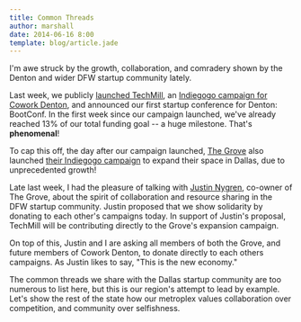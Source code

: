 ```yaml
---
title: Common Threads
author: marshall
date: 2014-06-16 8:00
template: blog/article.jade
---
```


I'm awe struck by the growth, collaboration, and comradery shown by the
Denton and wider DFW startup community lately.

Last week, we publicly [launched TechMill][launch], an
[Indiegogo campaign for Cowork Denton][cowork-denton],
and announced our first startup conference for Denton: BootConf.
In the first week since our campaign launched, we've already reached 13% of our total funding goal -- a huge
milestone. That's **phenomenal**!

To cap this off, the day after our campaign launched, [The Grove][grove] also
launched [their Indiegogo campaign][grovegrow] to expand their space in Dallas,
due to unprecedented growth!

Late last week, I had the pleasure of talking with [Justin Nygren][jnygren],
co-owner of The Grove, about the spirit of collaboration and resource sharing
in the DFW startup community. Justin proposed that we show solidarity by donating
to each other's campaigns today. In support of Justin's proposal, TechMill will
be contributing directly to the Grove's expansion campaign.

On top of this, Justin and I are asking all members of both the Grove, and future
members of Cowork Denton, to donate directly to each others campaigns. As Justin
likes to say, "This is the new economy."

The common threads we share with the Dallas startup community are too numerous
to list here, but this is our region's attempt to lead by example. Let's show
the rest of the state how our metroplex values collaboration over competition,
and community over selfishness.

[launch]: http://www.dallasnews.com/business/small-business/20140607-denton-startup-supporters-launch-nonprofit-tech-mill.ece
[cowork-denton]: http://igg.me/at/cowork-denton
[grove]: http://grovedallas.com/
[grovegrow]: http://bit.ly/grovegrow
[jnygren]: https://twitter.com/jnyg
